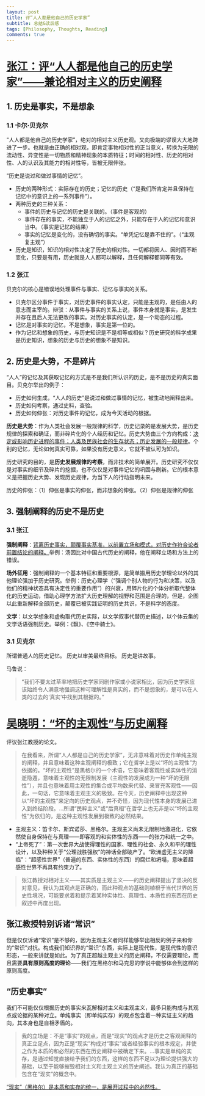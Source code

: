 ```yaml
---
layout: post
title: 评“人人都是他自己的历史学家”
subtitle: 总结&读后感
tags: [Philosophy, Thoughts, Reading]
comments: true
---
```


# [张江：评“人人都是他自己的历史学家”——兼论相对主义的历史阐释](http://www.71.cn/2017/0714/955665.shtml)

## 1. 历史是事实，不是想象
### 1.1 卡尔·贝克尔

“人人都是他自己的历史学家”，绝对的相对主义历史观。又向极端的谬误大大地跨进了一步。也就是由正确的相对观，即肯定事物相对性的正当意义，转换为无限的流动性、异变性是一切物质和精神现象的本质特征；时间的相对性、历史的相对性、人的认识及其能力的相对性等，皆被无限伸张。

“历史是说过和做过事情的记忆”。

* 历史的两种形式：实际存在的历史；记忆的历史（“是我们所肯定并且保持在记忆中的意识上的一系列事件”）。
* 两种历史的三种关系：
    * 事件的历史与记忆的历史是关联的。（事件是客观的）
    * 事件存在的事实，不能独立于人的记忆之外，只能存在于人的记忆和意识当中。（事实是记忆的结果）
    * 事实的记忆是变化的，没有确切的事实。“单凭记忆是靠不住的”。（“主观复主观”）
* 历史是知识，知识的相对性决定了历史的相对性。一切都将因人、因时而不断变化，只要是有用，历史就是人人都可以解释，且任何解释都同等有效。

### 1.2 张江

贝克尔的核心是错误地处理事件与事实、记忆与事实的关系。

* 贝克尔区分事件于事实，对历史事件的事实认定，只能是主观的，是任由人的意志而主宰的。辩驳：从事件与事实的关系上说，事件本身就是事实，是发生并存在且后人无法更改的事实。对历史事实的认定，是一个动态的过程。
* 记忆是对事实的记忆，不是想象，事实是第一位的。
* 作为记忆和想象的历史，与历史知识是不是相等或相似？历史研究的科学成果是历史知识，想象的历史与历史的想象不是知识。

## 2. 历史是大势，不是碎片

“人人”的记忆及其获取记忆的方式是不是我们所认识的历史，是不是历史的真实面目。贝克尔举出的例子：

* 历史如何生成，“人人的历史”是说过和做过事情的记忆，被生动地阐释出来。
* 历史如何考察，通过史料，查验。
* 历史如何伸张：对历史事件的记忆，成为今天活动的根据。

**历史是大势**：作为人类社会发展一般规律的科学，历史记录的是发展大势，是历史规律的探索和确证，而非碎片化的个人经历和记忆。历史大势由三个方向构成：<u>决定或影响历史进程的事件；人类及民族社会的生存状态；历史发展的一般规律</u>。个别的记忆，无论如何真实可靠，如果没有历史意义，它就不被认可为知识。

历史研究的目的，是**历史发展规律的考察**，而非技术的简单展开。历史研究不仅仅是对事实的细节及碎片的挖掘，也不仅仅是对事件记忆的巩固与刷新。它的根本意义是把握历史大势、发现历史规律，为当下人的行动指明未来。

历史的伸张：（1）伸张是事实的伸张，而非想象的伸张。（2）伸张是规律的伸张

## 3. 强制阐释的历史不是历史

### 3.1 张江
**强制阐释**：<u>背离历史事实，颠覆事实基准，以前置立场和模式，对历史作符合论者前置结论的阐释。</u>举例：汤因比对中国古代历史的阐释，他在阐释立场和方法上的错误。

**场外征用**：强制阐释的一个基本特征和重要根源，是简单搬用历史学理论以外的其他理论强加于历史研究。举例：历史心理学（“强调个别人物的行为和决策，以及他们的精神状态具有决定性的重要作用”）的兴衰，用碎片化的个体分析取代整体化的历史运动，借助心理学方法扩大历史理解的视野和范围是合理的，但是，企图以此重新解释全部历史，颠覆已被实践证明的历史共识，不是科学的态度。

**文学**：以文学想象和虚构取代历史实际，以文学叙事代替历史描述，以个体云集的文学话语强制历史。举例：《飘》、《空中骑士》。

### 3.1 贝克尔

所谓普通人的历史记忆。
历史以审美最终目标。
历史是讲故事。

马鲁说：

> “我们不要太过草率地把历史学家同剧作家或小说家相比，因为历史学家应该始终令人满意地强调这种可理解性是真实的，而不是想象的，是可以在人类的过去的‘真实’中找到其根据的。”

# [吴晓明：“坏的主观性”与历史阐释](https://www.sohu.com/a/202616157_488440)

评议张江教授的论文。

> 在我看来，所谓“人人都是自己的历史学家”，无非意味着对历史作单纯主观的阐释，并且意味着这种主观阐释的极致；它在哲学上是以“坏的主观性”为依据的。“坏的主观性”是黑格尔的一个术语，它意味着客观性或实体性的消逝隐遁，意味着主观性的无限制发展（主观性的发展成为一种“坏的无限性”），并且也意味着用主观性的集合或平均数来代替、来冒充客观性——因此，一句话，它意味着主观主义的极致。在今天，历史阐释中出现这种以“坏的主观性”来定向的历史观点，并不奇怪，因为现代性本身的发展已进入到终结阶段。...所谓“民粹主义”或“后真相”在哲学上也无非是以“坏的主观性”为依归的，是这种主观性发展到极致的必然结果。

* 主观主义：笛卡尔、斯宾诺莎、黑格尔。主观主义尚未无限制地激进化，它依然使自身保持在与真理——即客观的和实体性的东西——的张力和统一之中。
* “上帝死了”：第一次世界大战使得理性的国家、理性的社会、永久和平的理性设计，以及种种关于“公理战胜强权”的神话全部破产了。“欧洲虚无主义的降临”：“超感性世界”（普遍的东西、实体性的东西）的腐烂和坍塌，意味着超感性世界不再具有约束力了。

> 张江教授对相对主义——其实质是主观主义——的历史阐释提出了坚决的反对意见，我认为其观点是正确的，而此种观点的基础则植根于当代世界的历史性境况，可能要求着和提示着某种实体性、真理性、本质性的东西在历史叙述中再度出现。

##  张江教授特别诉诸“常识”

但是仅仅诉诸“常识”是不够的，因为主观主义者同样能够举出相反的例子来和你的“常识”对抗。构成我们知识界的“常识”东西，实际上是现代性，是现代性的意识形态，一般来讲就是如此。为了真正超越主观主义的历史阐释，不仅需要理论，而且需要**具有原则高度的理论**——我们在黑格尔和马克思的学说中能够体会到这样的原则高度。

## “历史事实”

我们不可能仅仅根据历史的事实来瓦解相对主义和主观主义，最多只能构成与其观点或论据的某种对立。单纯事实（即单纯实存）的观点包含着一种实证主义的趋向，其本身也是自相矛盾的。

> 我的立场是：不是“事实”的观点，而是“现实”的观点才是历史之客观阐释的真正立足点，因为正是“现实”构成对“事实”或者经验事实的根本规定，并使之作为本质的和必然的东西在历史阐释中被确定下来。...事实是单纯的实存，是通过知觉直接给予我们的东西，这样的东西不足以为理论提供强大的基础，以至于能够摧毁相对主义和主观主义的历史阐述。我认为真正的基础包含在“现实”的概念中。

<u>“现实”（黑格尔）是本质和实存的统一，是展开过程中的必然性。</u>
